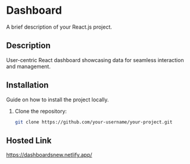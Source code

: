 # Dashboard
A brief description of your React.js project.

## Description

User-centric React dashboard showcasing data for seamless interaction and management.

## Installation

Guide on how to install the project locally.

1. Clone the repository:
   ```bash
   git clone https://github.com/your-username/your-project.git

## Hosted Link 
   https://dashboardsnew.netlify.app/
